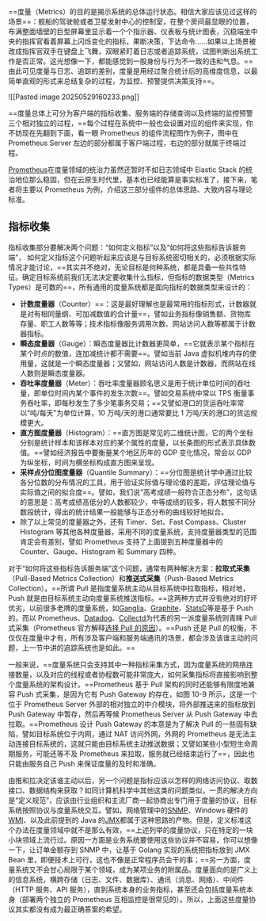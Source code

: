 ==度量（Metrics）的目的是揭示系统的总体运行状态。相信大家应该见过这样的场景==：舰船的驾驶舱或者卫星发射中心的控制室，在整个房间最显眼的位置，布满整面墙壁的巨型屏幕里显示着一个个指示器、仪表板与统计图表，沉稳端坐中央的指挥官看着屏幕上闪烁变化的指标，果断决策，下达命令……如果以上场景被改成指挥官双手在键盘上飞舞，双眼紧盯着日志或者追踪系统，试图判断出系统工作是否正常。这光想像一下，都能感觉到一股身份与行为不一致的违和气息。==由此可见度量与日志、追踪的差别，度量是用经过聚合统计后的高维度信息，以最简单直观的形式来总结复杂的过程，为监控、预警提供决策支持==。

![[Pasted image 20250529160233.png]]

==度量总体上可分为客户端的指标收集、服务端的存储查询以及终端的监控预警三个相对独立的过程，==每个过程在系统中一般也会设置对应的组件来实现，你不妨现在先翻到下面，看一眼 Prometheus 的组件流程图作为例子，图中在 Prometheus Server 左边的部分都属于客户端过程，右边的部分就属于终端过程。

[Prometheus](https://prometheus.io/)在度量领域的统治力虽然还暂时不如日志领域中 Elastic Stack 的统治地位那么稳固，但在云原生时代里，基本也已经能算是事实标准了，接下来，笔者将主要以 Prometheus 为例，介绍这三部分组件的总体思路、大致内容与理论标准。

## 指标收集

指标收集部分要解决两个问题：“如何定义指标”以及“如何将这些指标告诉服务端”， 如何定义指标这个问题听起来应该是与目标系统密切相关的，必须根据实际情况才能讨论，==其实并不绝对，无论目标是何种系统，都是具备一些共性特征。确定目标系统前我们无法决定要收集什么指标，但指标的数据类型（Metrics Types）是可数的==，所有通用的度量系统都是面向指标的数据类型来设计的：

- **计数度量器**（Counter）==：这是最好理解也是最常用的指标形式，计数器就是对有相同量纲、可加减数值的合计量==，譬如业务指标像销售额、货物库存量、职工人数等等；技术指标像服务调用次数、网站访问人数等都属于计数器指标。
- **瞬态度量器**（Gauge）：瞬态度量器比计数器更简单，==它就表示某个指标在某个时点的数值，连加减统计都不需要==。譬如当前 Java 虚拟机堆内存的使用量，这就是一个瞬态度量器；又譬如，网站访问人数是计数器，而网站在线人数则是瞬态度量器。
- **吞吐率度量器**（Meter）：吞吐率度量器顾名思义是用于统计单位时间的吞吐量，即单位时间内某个事件的发生次数==。譬如交易系统中常以 TPS 衡量事务吞吐率，即每秒发生了多少笔事务交易；==又譬如港口的货运吞吐率常以“吨/每天”为单位计算，10 万吨/天的港口通常要比 1 万吨/天的港口的货运规模更大。
- **直方图度量器**（Histogram）：==直方图是常见的二维统计图，它的两个坐标分别是统计样本和该样本对应的某个属性的度量，以长条图的形式表示具体数值。==譬如经济报告中要衡量某个地区历年的 GDP 变化情况，常会以 GDP 为纵坐标，时间为横坐标构成直方图来呈现。
- **采样点分位图度量器**（Quantile Summary）：==分位图是统计学中通过比较各分位数的分布情况的工具，用于验证实际值与理论值的差距，评估理论值与实际值之间的拟合度==。譬如，我们说“高考成绩一般符合正态分布”，这句话的意思是：高考成绩高低分的人数都较少，中等成绩的较多，将人数按不同分数段统计，得出的统计结果一般能够与正态分布的曲线较好地拟合。
- 除了以上常见的度量器之外，还有 Timer、Set、Fast Compass、Cluster Histogram 等其他各种度量器，采用不同的度量系统，支持度量器类型的范围肯定会有差别，譬如 Prometheus 支持了上面提到五种度量器中的 Counter、Gauge、Histogram 和 Summary 四种。

对于“如何将这些指标告诉服务端”这个问题，通常有两种解决方案：**拉取式采集**（Pull-Based Metrics Collection）和**推送式采集**（Push-Based Metrics Collection）。==所谓 Pull 是指度量系统主动从目标系统中拉取指标，相对地，Push 就是由目标系统主动向度量系统推送指标。==这两种方式并没有绝对的好坏优劣，以前很多老牌的度量系统，如[Ganglia](https://en.wikipedia.org/wiki/Ganglia_\(software\))、[Graphite](https://graphiteapp.org/)、[StatsD](https://github.com/statsd/statsd)等是基于 Push 的，而以 Prometheus、[Datadog](https://www.datadoghq.com/pricing/)、[Collectd](https://en.wikipedia.org/wiki/Collectd)为代表的另一派度量系统则青睐 Pull 式采集（Prometheus 官方解释[选择 Pull 的原因](https://prometheus.io/docs/introduction/faq/#why-do-you-pull-rather-than-push?)）。==Push 还是 Pull 的权衡，不仅仅在度量中才有，所有涉及客户端和服务端通讯的场景，都会涉及该谁主动的问题，上一节中讲的追踪系统也是如此。==

一般来说，==度量系统只会支持其中一种指标采集方式，因为度量系统的网络连接数量，以及对应的线程或者协程数可能非常庞大，如何采集指标将直接影响到整个度量系统的架构设计。==Prometheus 基于 Pull 架构的同时还能够有限度地兼容 Push 式采集，是因为它有 Push Gateway 的存在，如图 10-9 所示，这是一个位于 Prometheus Server 外部的相对独立的中介模块，将外部推送来的指标放到 Push Gateway 中暂存，然后再等候 Prometheus Server 从 Push Gateway 中去拉取。==Prometheus 设计 Push Gateway 的本意是为了解决 Pull 的一些固有缺陷，譬如目标系统位于内网，通过 NAT 访问外网，外网的 Prometheus 是无法主动连接目标系统的，这就只能由目标系统主动推送数据；又譬如某些小型短生命周期服务，可能还等不及 Prometheus 来拉取，服务就已经结束运行了==，因此也只能由服务自己 Push 来保证度量的及时和准确。

由推和拉决定该谁主动以后，另一个问题是指标应该以怎样的网络访问协议、取数接口、数据结构来获取？如同计算机科学中其他这类的问题类似，一贯的解决方向是“定义规范”，应该由行业组织和主流厂商一起协商出专门用于度量的协议，目标系统按照协议与度量系统交互。譬如，网络管理中的[SNMP](https://en.wikipedia.org/wiki/Simple_Network_Management_Protocol)、Windows 硬件的[WMI](https://en.wikipedia.org/wiki/Windows_Management_Instrumentation)、以及此前提到的 Java 的[JMX](https://en.wikipedia.org/wiki/Java_Management_Extensions)都属于这种思路的产物。但是，定义标准这个办法在度量领域中就不是那么有效，==上述列举的度量协议，只在特定的一块小块领域上流行过。原因一方面是业务系统要使用这些协议并不容易，你可以想像一下，让订单金额存到 SNMP 中，让基于 Golang 实现的系统把指标放到 JMX Bean 里，即便技术上可行，这也不像是正常程序员会干的事；==另一方面，度量系统又不会甘心局限于某个领域，成为某项业务的附属品。度量面向的是广义上的信息系统，横跨存储（日志、文件、数据库）、通讯（消息、网络）、中间件（HTTP 服务、API 服务），直到系统本身的业务指标，甚至还会包括度量系统本身（部署两个独立的 Prometheus 互相监控是很常见的）。所以，上面这些度量协议其实都没有成为最正确答案的希望。